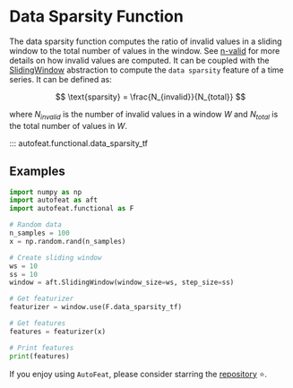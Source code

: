 # Data Sparsity Function

The data sparsity function computes the ratio of invalid values in a sliding window to the total number of values in the window. See [n-valid](n_valid.md) for more details on how invalid values are computed. It can be coupled with the [SlidingWindow](../core/fixed_window.md) abstraction to compute the `data sparsity` feature of a time series. It can be defined as:

$$
\text{sparsity} = \frac{N_{invalid}}{N_{total}}
$$

where $N_{invalid}$ is the number of invalid values in a window $W$ and $N_{total}$ is the total number of values in $W$.


::: autofeat.functional.data_sparsity_tf
      

## Examples

```python
import numpy as np
import autofeat as aft
import autofeat.functional as F

# Random data
n_samples = 100
x = np.random.rand(n_samples)

# Create sliding window
ws = 10
ss = 10
window = aft.SlidingWindow(window_size=ws, step_size=ss)

# Get featurizer
featurizer = window.use(F.data_sparsity_tf)

# Get features
features = featurizer(x)

# Print features
print(features)
```

If you enjoy using `AutoFeat`, please consider starring the [repository](https://github.com/autonlab/AutoFeat) ⭐️.